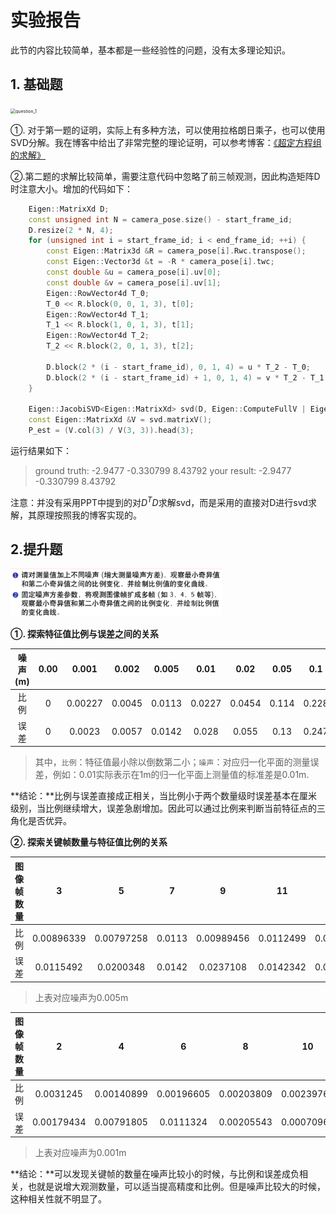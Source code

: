 # 实验报告

此节的内容比较简单，基本都是一些经验性的问题，没有太多理论知识。

## 1. 基础题

<img src="/home/meng/code_my/vio/lecture_6_frontend/doc/question_1.png" alt="question_1" style="zoom:50%;" />

①. 对于第一题的证明，实际上有多种方法，可以使用拉格朗日乘子，也可以使用SVD分解。我在博客中给出了非常完整的理论证明，可以参考博客：[《超定方程组的求解》](https://blog.csdn.net/u011341856/article/details/107758182?spm=1001.2014.3001.5501)

②.第二题的求解比较简单，需要注意代码中忽略了前三帧观测，因此构造矩阵D时注意大小。增加的代码如下：

```cpp
    Eigen::MatrixXd D;
    const unsigned int N = camera_pose.size() - start_frame_id;
    D.resize(2 * N, 4);
    for (unsigned int i = start_frame_id; i < end_frame_id; ++i) {
        const Eigen::Matrix3d &R = camera_pose[i].Rwc.transpose();
        const Eigen::Vector3d &t = -R * camera_pose[i].twc;
        const double &u = camera_pose[i].uv[0];
        const double &v = camera_pose[i].uv[1];
        Eigen::RowVector4d T_0;
        T_0 << R.block(0, 0, 1, 3), t[0];
        Eigen::RowVector4d T_1;
        T_1 << R.block(1, 0, 1, 3), t[1];
        Eigen::RowVector4d T_2;
        T_2 << R.block(2, 0, 1, 3), t[2];

        D.block(2 * (i - start_frame_id), 0, 1, 4) = u * T_2 - T_0;
        D.block(2 * (i - start_frame_id) + 1, 0, 1, 4) = v * T_2 - T_1;
    }

    Eigen::JacobiSVD<Eigen::MatrixXd> svd(D, Eigen::ComputeFullV | Eigen::ComputeFullU);
    const Eigen::MatrixXd &V = svd.matrixV();
    P_est = (V.col(3) / V(3, 3)).head(3);
```

运行结果如下：

> ground truth: 
>   -2.9477 -0.330799   8.43792
> your result: 
>   -2.9477 -0.330799   8.43792

注意：并没有采用PPT中提到的对$D^TD$求解svd，而是采用的直接对D进行svd求解，其原理按照我的博客实现的。

## 2.提升题

<img src="doc/question_2.png" alt="question_2" style="zoom:33%;" />

**①. 探索特征值比例与误差之间的关系**

| 噪声(m) | 0.00 |  0.001  | 0.002  | 0.005  |  0.01  |  0.02  | 0.05  |  0.1  | 0.2  |  0.3  |  0.5  |
| :-----: | :--: | :-----: | :----: | :----: | :----: | :----: | :---: | :---: | :--: | :---: | :---: |
|  比例   |  0   | 0.00227 | 0.0045 | 0.0113 | 0.0227 | 0.0454 | 0.114 | 0.228 | 0.45 | 1.85  | 8.06  |
|  误差   |  0   | 0.0023  | 0.0057 | 0.0142 | 0.028  | 0.055  | 0.13  | 0.247 | 0.63 | 0.664 | 0.749 |

> 其中，`比例`：特征值最小除以倒数第二小；`噪声`：对应归一化平面的测量误差，例如：0.01实际表示在1m的归一化平面上测量值的标准差是0.01m.

**结论：**比例与误差直接成正相关，当比例小于两个数量级时误差基本在厘米级别，当比例继续增大，误差急剧增加。因此可以通过比例来判断当前特征点的三角化是否优异。

**②. 探索关键帧数量与特征值比例的关系**

| 图像帧数量 |     3      |     5      |   7    |     9      |    11     |    13     |    15     | 22        |
| :--------: | :--------: | :--------: | :----: | :--------: | :-------: | :-------: | :-------: | --------- |
|    比例    | 0.00896339 | 0.00797258 | 0.0113 | 0.00989456 | 0.0112499 | 0.0113634 | 0.0105968 | 0.0112566 |
|    误差    | 0.0115492  | 0.0200348  | 0.0142 | 0.0237108  | 0.0142342 | 0.0387967 | 0.0246673 | 0.0397709 |

> 上表对应噪声为0.005m

| 图像帧数量 |     2      |     4      |     6      |     8      |     10     |     12     |     14     |
| :--------: | :--------: | :--------: | :--------: | :--------: | :--------: | :--------: | :--------: |
|    比例    | 0.0031245  | 0.00140899 | 0.00196605 | 0.00203809 | 0.00239766 | 0.00235977 | 0.00218168 |
|    误差    | 0.00179434 | 0.00791805 | 0.0111324  | 0.00205543 | 0.00070969 | 0.00944125 | 0.00677964 |

> 上表对应噪声为0.001m

**结论：**可以发现关键帧的数量在噪声比较小的时候，与比例和误差成负相关，也就是说增大观测数量，可以适当提高精度和比例。但是噪声比较大的时候，这种相关性就不明显了。